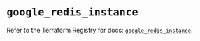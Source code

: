 # `google_redis_instance`

Refer to the Terraform Registry for docs: [`google_redis_instance`](https://registry.terraform.io/providers/hashicorp/google-beta/6.36.0/docs/resources/google_redis_instance).
